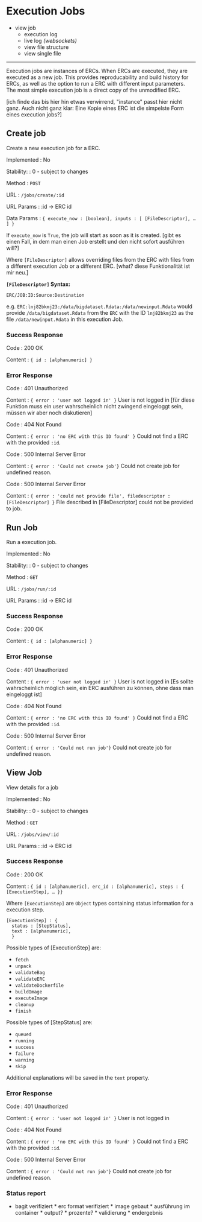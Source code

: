 # Execution Jobs

* view job
  * execution log
  * live log _(websockets)_
  * view file structure
  * view single file

---


Execution jobs are instances of ERCs. When ERCs are executed, they are executed
as a new job. This provides reproducability and build history for ERCs, as well as the option to run a ERC with different input parameters. The most simple execution job is a direct copy of the unmodified ERC.

[ich finde das bis hier hin etwas verwirrend, "instance" passt hier nicht ganz. Auch nicht ganz klar: Eine Kopie eines ERC ist die simpelste Form eines execution jobs?]

## Create job

Create a new execution job for a ERC.

Implemented
: No

Stability:
: 0 - subject to changes

Method
: `POST`

URL
: `/jobs/create/:id`

URL Params
: :id → ERC id

Data Params
: ```{ execute_now : [boolean], inputs : [ [FileDescriptor], … ] }```

If `execute_now` is `True`, the job will start as soon as it is created. [gibt es einen Fall, in dem man einen Job erstellt und den nicht sofort ausführen will?]

Where `[FileDescriptor]` allows overriding files from the ERC with files
from a different execution Job or a different ERC. [what? diese Funktionalität ist mir neu.]

__`[FileDescriptor]` Syntax:__
```
ERC/JOB:ID:Source:Destination
```

e.g. `ERC:lnj82bkmj23:/data/bigdataset.Rdata:/data/newinput.Rdata` would provide
`/data/bigdataset.Rdata` from the `ERC` with the ID `lnj82bkmj23` as the file
`/data/newinput.Rdata` in this execution Job.


### Success Response

Code
: 200 OK

Content
: ```{ id : [alphanumeric] }```

### Error Response

Code
: 401 Unauthorized

Content
: `{ error : 'user not logged in' }`
   User is not logged in [für diese Funktion muss ein user wahrscheinlich nicht zwingend eingeloggt sein, müssen wir aber noch diskutieren]



Code
: 404 Not Found

Content
: `{ error : 'no ERC with this ID found' }`
   Could not find a ERC with the provided `:id`.


Code
: 500 Internal Server Error

Content
: `{ error : 'Could not create job'}`
  Could not create job for undefined reason.



Code
: 500 Internal Server Error

Content
: `{ error : 'could not provide file', filedescriptor : [FileDescriptor] }`
  File described in [FileDescriptor] could not be provided to job.

## Run Job

Run a execution job.

Implemented
: No

Stability:
: 0 - subject to changes

Method
: `GET`

URL
: `/jobs/run/:id`

URL Params
: :id → ERC id

### Success Response

Code
: 200 OK

Content
: ```{ id : [alphanumeric] }```

### Error Response

Code
: 401 Unauthorized

Content
: `{ error : 'user not logged in' }`
   User is not logged in [Es sollte wahrscheinlich möglich sein, ein ERC ausführen zu können, ohne dass man eingeloggt ist]



Code
: 404 Not Found

Content
: `{ error : 'no ERC with this ID found' }`
   Could not find a ERC with the provided `:id`.


Code
: 500 Internal Server Error

Content
: `{ error : 'Could not run job'}`
  Could not create job for undefined reason.

## View Job

View details for a job

Implemented
: No

Stability:
: 0 - subject to changes

Method
: `GET`

URL
: `/jobs/view/:id`

URL Params
: :id → ERC id

### Success Response

Code
: 200 OK

Content
: ```{ id : [alphanumeric], erc_id : [alphanumeric], steps : { [ExecutionStep], … }}```

Where `[ExecutionStep]` are `Object` types containing status information for a execution step.

```
[ExecutionStep] : {
  status : [StepStatus],
  text : [alphanumeric],
  }
```

Possible types of [ExecutionStep] are:

* `fetch`
* `unpack`
* `validateBag`
* `validateERC`
* `validateDockerfile`
* `buildImage`
* `executeImage`
* `cleanup`
* `finish`

Possible types of [StepStatus] are:

* `queued`
* `running`
* `success`
* `failure`
* `warning`
* `skip`

Additional explanations will be saved in the `text` property.

### Error Response

Code
: 401 Unauthorized

Content
: `{ error : 'user not logged in' }`
   User is not logged in



Code
: 404 Not Found

Content
: `{ error : 'no ERC with this ID found' }`
   Could not find a ERC with the provided `:id`.


Code
: 500 Internal Server Error

Content
: `{ error : 'Could not run job'}`
  Could not create job for undefined reason.


### Status report

* bagit verifiziert
        * erc format verifiziert
        * image gebaut
        * ausführung im container
          * output?
          * prozente?
        * validierung
        * endergebnis

